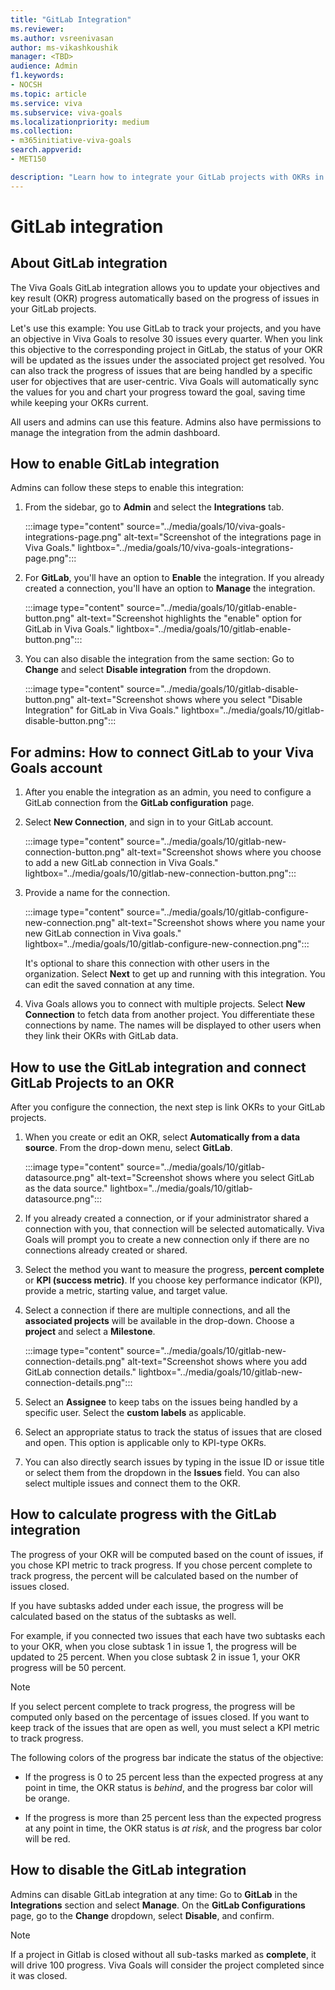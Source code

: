 ```yaml
---
title: "GitLab Integration"
ms.reviewer: 
ms.author: vsreenivasan
author: ms-vikashkoushik
manager: <TBD>
audience: Admin
f1.keywords:
- NOCSH
ms.topic: article
ms.service: viva
ms.subservice: viva-goals
ms.localizationpriority: medium
ms.collection:  
- m365initiative-viva-goals
search.appverid:
- MET150

description: "Learn how to integrate your GitLab projects with OKRs in Viva Goals."
---
```


# GitLab integration

## About GitLab integration

The Viva Goals GitLab integration allows you to update your objectives and key result (OKR) progress automatically based on the progress of issues in your GitLab projects. 
  
Let's use this example: You use GitLab to track your projects, and you have an objective in Viva Goals to resolve 30 issues every quarter. When you link this objective to the corresponding project in GitLab, the status of your OKR will be updated as the issues under the associated project get resolved. You can also track the progress of issues that are being handled by a specific user for objectives that are user-centric. Viva Goals will automatically sync the values for you and chart your progress toward the goal, saving time while keeping your OKRs current.
  
All users and admins can use this feature. Admins also have permissions to manage the integration from the admin dashboard. 

## How to enable GitLab integration

Admins can follow these steps to enable this integration:

1. From the sidebar, go to **Admin** and select the **Integrations** tab.
  
    :::image type="content" source="../media/goals/10/viva-goals-integrations-page.png" alt-text="Screenshot of the integrations page in Viva Goals." lightbox="../media/goals/10/viva-goals-integrations-page.png":::

2. For **GitLab**, you'll have an option to **Enable** the integration. If you already created a connection, you'll have an option to **Manage** the integration.
  
    :::image type="content" source="../media/goals/10/gitlab-enable-button.png" alt-text="Screenshot highlights the "enable" option for GitLab in Viva Goals." lightbox="../media/goals/10/gitlab-enable-button.png":::
  
3. You can also disable the integration from the same section: Go to **Change** and select **Disable integration** from the dropdown.
    
   :::image type="content" source="../media/goals/10/gitlab-disable-button.png" alt-text="Screenshot shows where you select "Disable Integration" for GitLab in Viva Goals." lightbox="../media/goals/10/gitlab-disable-button.png"::: 

## For admins: How to connect GitLab to your Viva Goals account

1. After you enable the integration as an admin, you need to configure a GitLab connection from the **GitLab configuration** page.

2. Select **New Connection**, and sign in to your GitLab account.
  
    :::image type="content" source="../media/goals/10/gitlab-new-connection-button.png" alt-text="Screenshot shows where you choose to add a new GitLab connection in Viva Goals." lightbox="../media/goals/10/gitlab-new-connection-button.png":::

3. Provide a name for the connection.
  
    :::image type="content" source="../media/goals/10/gitlab-configure-new-connection.png" alt-text="Screenshot shows where you name your new GitLab connection in Viva goals." lightbox="../media/goals/10/gitlab-configure-new-connection.png":::

   It's optional to share this connection with other users in the organization. Select **Next** to get up and running with this integration. You can edit the saved connation at any time.

5. Viva Goals allows you to connect with multiple projects. Select **New Connection** to fetch data from another project. You  differentiate these connections by name. The names will be displayed to other users when they link their OKRs with GitLab data.

## How to use the GitLab integration and connect GitLab Projects to an OKR

After you configure the connection, the next step is link OKRs to your GitLab projects.

1. When you create or edit an OKR, select **Automatically from a data source**. From the drop-down menu, select **GitLab**.
  
    :::image type="content" source="../media/goals/10/gitlab-datasource.png" alt-text="Screenshot shows where you select GitLab as the data source." lightbox="../media/goals/10/gitlab-datasource.png":::

2. If you already created a connection, or if your administrator shared a connection with you, that connection will be selected automatically. Viva Goals will prompt you to create a new connection only if there are no connections already created or shared.

3. Select the method  you want to measure the progress, **percent complete** or **KPI (success metric)**. If you choose key performance indicator (KPI), provide a metric, starting value, and target value.

4. Select a connection if there are multiple connections, and all the **associated projects** will be available in the drop-down. Choose a **project** and select a **Milestone**.
  
    :::image type="content" source="../media/goals/10/gitlab-new-connection-details.png" alt-text="Screenshot shows where you add GitLab connection details." lightbox="../media/goals/10/gitlab-new-connection-details.png":::

5. Select an **Assignee** to keep tabs on the issues being handled by a specific user. Select the **custom labels** as applicable.

6. Select an appropriate status to track the status of issues that are closed and open. This option is applicable only to KPI-type OKRs.

7. You can also directly search issues by typing in the issue ID or issue title or select them from the dropdown in the **Issues** field. You can also select multiple issues and connect them to the OKR.

## How to calculate progress with the GitLab integration

The progress of your OKR will be computed based on the count of issues, if you chose KPI metric to track progress. If you chose percent complete to track progress, the percent will be calculated based on the number of issues closed.

If you have subtasks added under each issue, the progress will be calculated based on the status of the subtasks as well.

For example, if you connected two issues that each have two subtasks each to your OKR, when you close subtask 1 in issue 1, the progress will be updated to 25 percent. When you close subtask 2 in issue 1, your OKR progress will be 50 percent.

> [!NOTE]
> If you select percent complete to track progress, the progress will be computed only based on the percentage of issues closed. If you want to keep track of the issues that are open as well, you must select a KPI metric to track progress.

The following colors of the progress bar indicate the status of the objective:

- If the progress is 0 to 25 percent less than the expected progress at any  point in time, the OKR status is *behind*, and the progress bar color will be orange.

- If the progress is more than 25 percent less than the expected progress at any point in time, the OKR status is *at risk*, and the progress bar color will be red.

## How to disable the GitLab integration

Admins can disable GitLab integration at any time: Go to **GitLab** in the **Integrations** section and select **Manage**. On the **GitLab Configurations** page, go to the **Change** dropdown, select **Disable**, and confirm.

> [!NOTE]
> If a project in Gitlab is closed without all sub-tasks marked as **complete**, it will drive 100 progress. Viva Goals will consider the project completed since it was closed.
